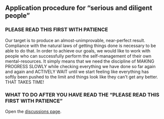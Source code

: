 ## Application procedure for “serious and diligent people”

### PLEASE READ THIS FIRST WITH PATIENCE 
Our target is to produce an almost-unimprovable, near-perfect result.
Compliance with the natural laws of getting things done is necessary to be able to do that.
In order to achieve our goals, we would like to work with people who can successfully perform the self-management of their own mental-resources.
It simply means that we need the discipline of MAKING PROGRESS SLOWLY while checking everything we have done so far again and again and ACTIVELY WAIT until we start feeling like everything has softly been pushed to the limit and things look like they can't get any better. THAT TAKES TIME!

### WHAT TO DO AFTER YOU HAVE READ THE “PLEASE READ THIS FIRST WITH PATIENCE”
Open the [discussions page](https://github.com/speakworldlanguages/Translators-with-truly-outstanding-talent/discussions "This way we can know that you exist").
